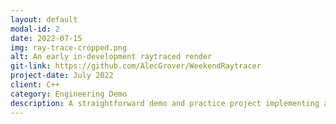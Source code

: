 ```yaml
---
layout: default
modal-id: 2
date: 2022-07-15
img: ray-trace-cropped.png
alt: An early in-development raytraced render
git-link: https://github.com/AlecGrover/WeekendRaytracer
project-date: July 2022
client: C++
category: Engineering Demo
description: A straightforward demo and practice project implementing a C++ raytracer. Built by hand, and with a dedicated camera, rendering, Vector and Ray system, and a 3D transform object.
---
```

